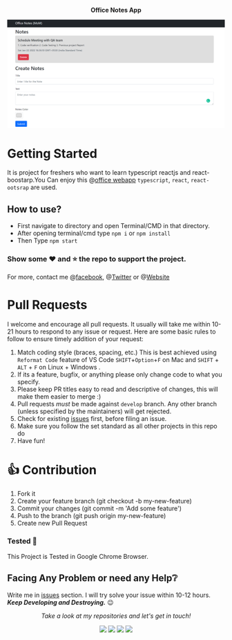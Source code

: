 
<p align="center">
  <b>Office Notes App</B>
</p>

<p align="center">
  <img src="https://github.com/geekyamitesh/Office-Notes-WebApp/blob/main/notesApp.png">
</p>

# Getting Started
It is project for freshers who want to learn typescript reactjs and react-boostarp.You Can enjoy this @[office webapp](https://geekyamitesh.github.io/Office-Notes-WebApp)
`typescript`, `react`, `react-ootsrap` are used.

## How to use?

- First navigate to directory and open Terminal/CMD in that directory.
- After opening terminal/cmd type `npm i` or `npm install`
- Then Type `npm start`



### Show some :heart: and :star: the repo to support the project. 
For more, contact me @[facebook](https://www.facebook.com/geekyamitesh), @[Twitter](https://www.twitter.com/geekyamitesh) or @[Website](https://geekyamitesh.tech) 



# Pull Requests

I welcome and encourage all pull requests. It usually will take me within 10-21 hours to respond to any issue or request. Here are some basic rules to follow to ensure timely addition of your request:

1.  Match coding style (braces, spacing, etc.) This is best achieved using `Reformat Code` feature of VS Code `SHIFT`+`Option`+`F` on Mac and `SHIFT` + `ALT` + `F` on Linux + Windows .
2.  If its a feature, bugfix, or anything please only change code to what you specify.
3.  Please keep PR titles easy to read and descriptive of changes, this will make them easier to merge :)
4.  Pull requests _must_ be made against `develop` branch. Any other branch (unless specified by the maintainers) will get rejected.
5.  Check for existing [issues](https://github.com/geekyamitesh/voiceAi-based-webapp/issues) first, before filing an issue.
6.  Make sure you follow the set standard as all other projects in this repo do
7.  Have fun!

# 👍 Contribution
1. Fork it
2. Create your feature branch (git checkout -b my-new-feature)
3. Commit your changes (git commit -m 'Add some feature')
4. Push to the branch (git push origin my-new-feature)
5. Create new Pull Request



### Tested :clap:

This Project is Tested in Google Chrome Browser.


## Facing Any Problem or need any Help:grey_question:
Write me in [issues](https://github.com/geekyamitesh/voiceAi-based-webapp/issues) section. I will try solve your issue within 10-12 hours.
</br>***Keep Developing and Destroying.*** :wink:

<p align="center">
  <i>Take a look at my repositories and let's get in touch!</i>

<p align="center">
<a href= "https://github.com/geekyamitesh"><img src="https://img.icons8.com/material-outlined/27/000000/ball-point-pen.png"/></a>
<a href= "https://www.linkedin.com/in/geekyamitesh/"><img src="https://img.icons8.com/material-outlined/30/000000/linkedin.png"/></a>
<a href= "https://twitter.com/geekyamitesh"><img src="https://img.icons8.com/material-outlined/30/000000/twitter.png"/></a>
<a href= "https://geekyamitesh.github.io/amitesh/"><img src="https://img.icons8.com/material-outlined/27/000000/geography.png"/></a>
</p>

</p>
